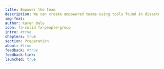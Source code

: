 ```yaml
---
title: Empower the team
description: We can create empowered teams using tools found in disaster response.
img-feat: 
author: Karen Daly
icon: fa-solid fa-people-group
intro: #true
chapters: true
section: Preparation
about: #true
feedback: #true
feedback-link: 
launched: true
---
```

